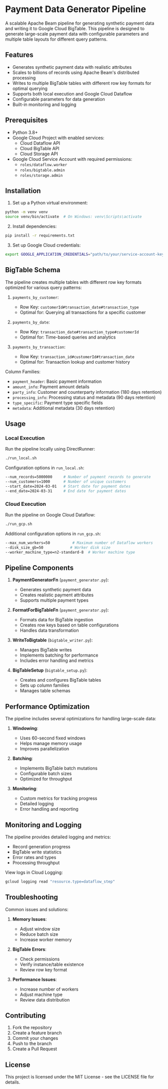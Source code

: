 # Payment Data Generator Pipeline

A scalable Apache Beam pipeline for generating synthetic payment data and writing it to Google Cloud BigTable. This pipeline is designed to generate large-scale payment data with configurable parameters and multiple table layouts for different query patterns.

## Features

- Generates synthetic payment data with realistic attributes
- Scales to billions of records using Apache Beam's distributed processing
- Writes to multiple BigTable tables with different row key formats for optimal querying
- Supports both local execution and Google Cloud Dataflow
- Configurable parameters for data generation
- Built-in monitoring and logging

## Prerequisites

- Python 3.8+
- Google Cloud Project with enabled services:
  - Cloud Dataflow API
  - Cloud BigTable API
  - Cloud Storage API
- Google Cloud Service Account with required permissions:
  - `roles/dataflow.worker`
  - `roles/bigtable.admin`
  - `roles/storage.admin`

## Installation

1. Set up a Python virtual environment:
```bash
python -m venv venv
source venv/bin/activate  # On Windows: venv\Scripts\activate
```

2. Install dependencies:
```bash
pip install -r requirements.txt
```

3. Set up Google Cloud credentials:
```bash
export GOOGLE_APPLICATION_CREDENTIALS="path/to/your/service-account-key.json"
```

## BigTable Schema

The pipeline creates multiple tables with different row key formats optimized for various query patterns:

1. `payments_by_customer`: 
   - Row Key: `customerId#transaction_date#transaction_type`
   - Optimal for: Querying all transactions for a specific customer

2. `payments_by_date`:
   - Row Key: `transaction_date#transaction_type#customerId`
   - Optimal for: Time-based queries and analytics

3. `payments_by_transaction`:
   - Row Key: `transaction_id#customerId#transaction_date`
   - Optimal for: Transaction lookup and customer history

Column Families:
- `payment_header`: Basic payment information
- `amount_info`: Payment amount details
- `party_info`: Customer and counterparty information (180 days retention)
- `processing_info`: Processing status and metadata (90 days retention)
- `type_specific`: Payment type specific fields
- `metadata`: Additional metadata (30 days retention)

## Usage

### Local Execution

Run the pipeline locally using DirectRunner:
```bash
./run_local.sh
```

Configuration options in `run_local.sh`:
```bash
--num_records=5000000     # Number of payment records to generate
--num_customers=1000      # Number of unique customers
--start_date=2024-03-01   # Start date for payment dates
--end_date=2024-03-31     # End date for payment dates
```

### Cloud Execution

Run the pipeline on Google Cloud Dataflow:
```bash
./run_gcp.sh
```

Additional configuration options in `run_gcp.sh`:
```bash
--max_num_workers=50          # Maximum number of Dataflow workers
--disk_size_gb=50            # Worker disk size
--worker_machine_type=n2-standard-8  # Worker machine type
```

## Pipeline Components

1. **PaymentGeneratorFn** (`payment_generator.py`):
   - Generates synthetic payment data
   - Creates realistic payment attributes
   - Supports multiple payment types

2. **FormatForBigTableFn** (`payment_generator.py`):
   - Formats data for BigTable ingestion
   - Creates row keys based on table configurations
   - Handles data transformation

3. **WriteToBigtable** (`bigtable_writer.py`):
   - Manages BigTable writes
   - Implements batching for performance
   - Includes error handling and metrics

4. **BigTableSetup** (`bigtable_setup.py`):
   - Creates and configures BigTable tables
   - Sets up column families
   - Manages table schemas

## Performance Optimization

The pipeline includes several optimizations for handling large-scale data:

1. **Windowing**:
   - Uses 60-second fixed windows
   - Helps manage memory usage
   - Improves parallelization

2. **Batching**:
   - Implements BigTable batch mutations
   - Configurable batch sizes
   - Optimized for throughput

3. **Monitoring**:
   - Custom metrics for tracking progress
   - Detailed logging
   - Error handling and reporting

## Monitoring and Logging

The pipeline provides detailed logging and metrics:

- Record generation progress
- BigTable write statistics
- Error rates and types
- Processing throughput

View logs in Cloud Logging:
```bash
gcloud logging read "resource.type=dataflow_step"
```

## Troubleshooting

Common issues and solutions:

1. **Memory Issues**:
   - Adjust window size
   - Reduce batch size
   - Increase worker memory

2. **BigTable Errors**:
   - Check permissions
   - Verify instance/table existence
   - Review row key format

3. **Performance Issues**:
   - Increase number of workers
   - Adjust machine type
   - Review data distribution

## Contributing

1. Fork the repository
2. Create a feature branch
3. Commit your changes
4. Push to the branch
5. Create a Pull Request

## License

This project is licensed under the MIT License - see the LICENSE file for details.
